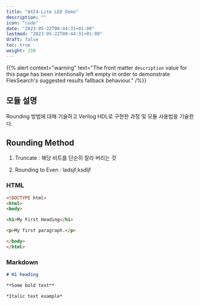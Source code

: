 ```yaml
---
title: "AXI4-Lite LED Demo"
description: ""
icon: "code"
date: "2023-05-22T00:44:31+01:00"
lastmod: "2023-05-22T00:44:31+01:00"
draft: false
toc: true
weight: 210
---
```


{{% alert context="warning" text="The front matter `description` value for this page has been intentionally left empty in order to demonstrate FlexSearch's suggested results fallback behaviour." /%}}

## 모듈 설명  
Rounding 방법에 대해 기술하고 Verilog HDL로 구현한 과정 및 모듈 사용법을 기술한다.

## Rounding Method

1. Truncate : 해당 비트를 단순히 잘라 버리는 것  

2. Rounding to Even : ladsjf;ksdljf

### HTML

```html
<!DOCTYPE html>
<html>
<body>

<h1>My First Heading</h1>

<p>My first paragraph.</p>

</body>
</html>
```

### Markdown

```md
# H1 heading

**Some bold text**

*Italic text example*
```